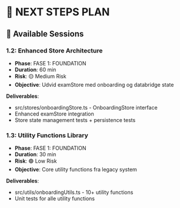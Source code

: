 # 🎯 NEXT STEPS PLAN

## 🚀 Available Sessions

### 1.2: Enhanced Store Architecture
- **Phase**: FASE 1: FOUNDATION
- **Duration**: 60 min
- **Risk**: 🟡 Medium Risk
- **Objective**: Udvid examStore med onboarding og databridge state

**Deliverables**:
- src/stores/onboardingStore.ts - OnboardingStore interface
- Enhanced examStore integration
- Store state management tests + persistence tests

### 1.3: Utility Functions Library
- **Phase**: FASE 1: FOUNDATION
- **Duration**: 30 min
- **Risk**: 🟢 Low Risk
- **Objective**: Core utility functions fra legacy system

**Deliverables**:
- src/utils/onboardingUtils.ts - 10+ utility functions
- Unit tests for alle utility functions
